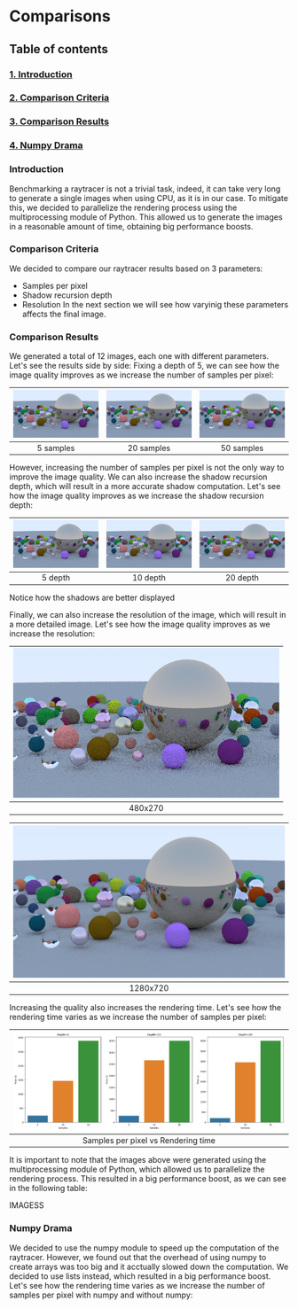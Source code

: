 # Comparisons

## Table of contents

### [1. Introduction](#introduction)

### [2. Comparison Criteria](#comparison-criteria)

### [3. Comparison Results](#comparison-results)

### [4. Numpy Drama](#numpy-drama)

### Introduction

Benchmarking a raytracer is not a trivial task, indeed, it can take very long to generate a single images when using CPU, as it is in our case. To mitigate this, we decided to parallelize the rendering process using the multiprocessing module of Python. This allowed us to generate the images in a reasonable amount of time, obtaining big performance boosts.

### Comparison Criteria

We decided to compare our raytracer results based on 3 parameters:

- Samples per pixel
- Shadow recursion depth
- Resolution
In the next section we will see how varyinig these parameters affects the final image.

### Comparison Results

We generated a total of 12 images, each one with different parameters. Let's see the results side by side:
Fixing a depth of 5, we can see how the image quality improves as we increase the number of samples per pixel:

| ![5_5_480](../docs/images/png_images/5_5_480_6_python_0.png)| ![5_5_480](../docs/images/png_images/20_5_480_6_python_3.png) | ![5_5_480](../docs/images/png_images/50_5_480_6_python_0.png)|
|:--:|:--:|:--:|
| 5 samples | 20 samples | 50 samples |

However, increasing the number of samples per pixel is not the only way to improve the image quality. We can also increase the shadow recursion depth, which will result in a more accurate shadow computation. Let's see how the image quality improves as we increase the shadow recursion depth:

| ![5_5_480](../docs/images/png_images/5_5_480_6_python_0.png)| ![5_10_480](../docs/images/png_images/5_10_480_6_python_1.png) | ![5_20_480](../docs/images/png_images/5_20_480_6_python_2.png)|
|:--:|:--:|:--:|
| 5 depth | 10 depth | 20 depth |
Notice how the shadows are better displayed

Finally, we can also increase the resolution of the image, which will result in a more detailed image. Let's see how the image quality improves as we increase the resolution:

| ![5_5_480](../docs/images/png_images/5_5_480_6_python_0.png)|
|:--:|
| 480x270 |

| ![5_5_1280](../docs/images/png_images/5_5_1280_6_python_0.png)|
|:--:|
| 1280x720 |

Increasing the quality also increases the rendering time. Let's see how the rendering time varies as we increase the number of samples per pixel:

| ![samples_time_bar_graph](../docs/images/png_images/samples_time_bar_graph.png)|
|:--:|
| Samples per pixel vs Rendering time |

It is important to note that the images above were generated using the multiprocessing module of Python, which allowed us to parallelize the rendering process. This resulted in a big performance boost, as we can see in the following table:

IMAGESS

### Numpy Drama

We decided to use the numpy module to speed up the computation of the raytracer. However, we found out that the overhead of using numpy to create arrays was too big and it acctually slowed down the computation. We decided to use lists instead, which resulted in a big performance boost. Let's see how the rendering time varies as we increase the number of samples per pixel with numpy and without numpy: